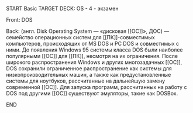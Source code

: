 START
Basic
TARGET DECK: OS - 4 - экзамен

Front: DOS  

Back: (англ. Disk Operating System — «дисковая [[ОС]]», ДОС) — семейство операционных систем для [[ПК]]-совместимых компьютеров, происходящих от MS DOS и PC DOS и совместимых с ними. 
До появления Windows 95 системы класса DOS были наиболее популярными [[ОС]] для [[ПК]], несмотря на их ограничения. 
После широкого распространения Windows и других многозадачных [[ОС]], DOS сохранили ограниченное распространение как системы для низкопроизводительных машин, а также как предустановленные системы для ноутбуков, рассчитанные на дальнейшую замену современной [[ОС]]. 
Для запуска программ, рассчитанных на работу с DOS под другими [[ОС]] существуют эмуляторы, такие как DOSBox.
<!--ID: 1663427618524-->
END 
